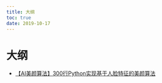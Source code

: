 ```yaml
---
title: 大纲
toc: true
date: 2019-10-17
---
```

# 大纲

- [【AI美颜算法】300行Python实现基于人脸特征的美颜算法](https://zhuanlan.zhihu.com/p/29718304)
